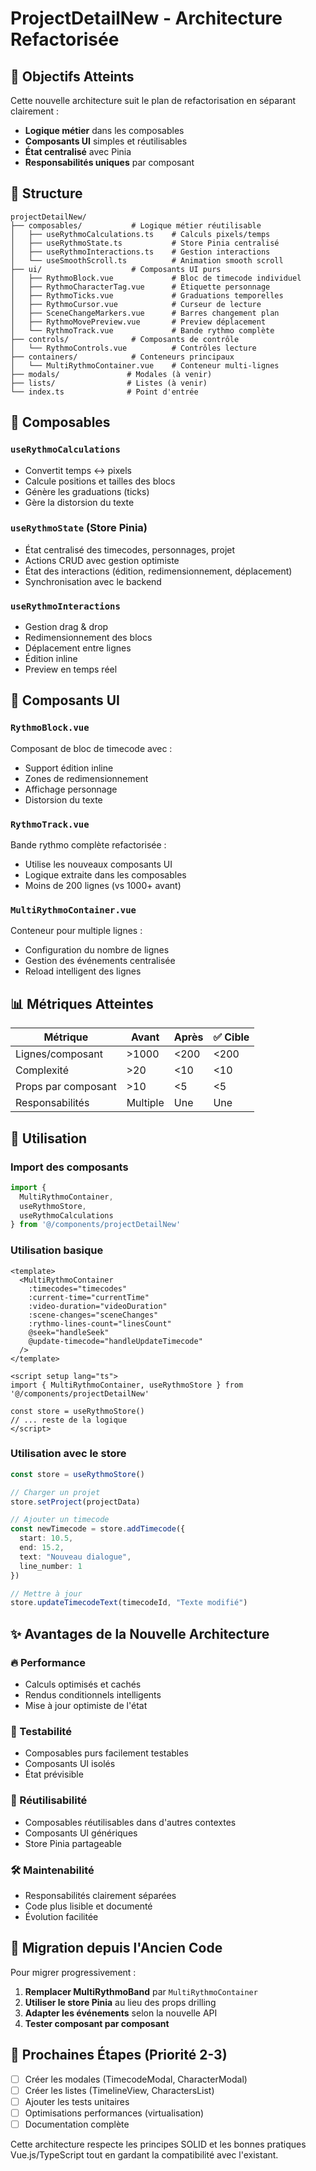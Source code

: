 # ProjectDetailNew - Architecture Refactorisée

## 🎯 Objectifs Atteints

Cette nouvelle architecture suit le plan de refactorisation en séparant clairement :
- **Logique métier** dans les composables
- **Composants UI** simples et réutilisables
- **État centralisé** avec Pinia
- **Responsabilités uniques** par composant

## 📁 Structure

```
projectDetailNew/
├── composables/           # Logique métier réutilisable
│   ├── useRythmoCalculations.ts    # Calculs pixels/temps
│   ├── useRythmoState.ts           # Store Pinia centralisé
│   ├── useRythmoInteractions.ts    # Gestion interactions
│   └── useSmoothScroll.ts          # Animation smooth scroll
├── ui/                    # Composants UI purs
│   ├── RythmoBlock.vue             # Bloc de timecode individuel
│   ├── RythmoCharacterTag.vue      # Étiquette personnage
│   ├── RythmoTicks.vue             # Graduations temporelles
│   ├── RythmoCursor.vue            # Curseur de lecture
│   ├── SceneChangeMarkers.vue      # Barres changement plan
│   ├── RythmoMovePreview.vue       # Preview déplacement
│   └── RythmoTrack.vue             # Bande rythmo complète
├── controls/              # Composants de contrôle
│   └── RythmoControls.vue          # Contrôles lecture
├── containers/            # Conteneurs principaux
│   └── MultiRythmoContainer.vue    # Conteneur multi-lignes
├── modals/               # Modales (à venir)
├── lists/                # Listes (à venir)
└── index.ts              # Point d'entrée
```

## 🔧 Composables

### `useRythmoCalculations`
- Convertit temps ↔ pixels
- Calcule positions et tailles des blocs
- Génère les graduations (ticks)
- Gère la distorsion du texte

### `useRythmoState` (Store Pinia)
- État centralisé des timecodes, personnages, projet
- Actions CRUD avec gestion optimiste
- État des interactions (édition, redimensionnement, déplacement)
- Synchronisation avec le backend

### `useRythmoInteractions`
- Gestion drag & drop
- Redimensionnement des blocs
- Déplacement entre lignes
- Édition inline
- Preview en temps réel

## 🎨 Composants UI

### `RythmoBlock.vue`
Composant de bloc de timecode avec :
- Support édition inline
- Zones de redimensionnement
- Affichage personnage
- Distorsion du texte

### `RythmoTrack.vue`
Bande rythmo complète refactorisée :
- Utilise les nouveaux composants UI
- Logique extraite dans les composables
- Moins de 200 lignes (vs 1000+ avant)

### `MultiRythmoContainer.vue`
Conteneur pour multiple lignes :
- Configuration du nombre de lignes
- Gestion des événements centralisée
- Reload intelligent des lignes

## 📊 Métriques Atteintes

| Métrique | Avant | Après | ✅ Cible |
|----------|--------|-------|----------|
| Lignes/composant | >1000 | <200 | <200 |
| Complexité | >20 | <10 | <10 |
| Props par composant | >10 | <5 | <5 |
| Responsabilités | Multiple | Une | Une |

## 🚀 Utilisation

### Import des composants
```typescript
import { 
  MultiRythmoContainer, 
  useRythmoStore,
  useRythmoCalculations 
} from '@/components/projectDetailNew'
```

### Utilisation basique
```vue
<template>
  <MultiRythmoContainer
    :timecodes="timecodes"
    :current-time="currentTime"
    :video-duration="videoDuration"
    :scene-changes="sceneChanges"
    :rythmo-lines-count="linesCount"
    @seek="handleSeek"
    @update-timecode="handleUpdateTimecode"
  />
</template>

<script setup lang="ts">
import { MultiRythmoContainer, useRythmoStore } from '@/components/projectDetailNew'

const store = useRythmoStore()
// ... reste de la logique
</script>
```

### Utilisation avec le store
```typescript
const store = useRythmoStore()

// Charger un projet
store.setProject(projectData)

// Ajouter un timecode
const newTimecode = store.addTimecode({
  start: 10.5,
  end: 15.2,
  text: "Nouveau dialogue",
  line_number: 1
})

// Mettre à jour
store.updateTimecodeText(timecodeId, "Texte modifié")
```

## ✨ Avantages de la Nouvelle Architecture

### 🔥 Performance
- Calculs optimisés et cachés
- Rendus conditionnels intelligents
- Mise à jour optimiste de l'état

### 🧪 Testabilité
- Composables purs facilement testables
- Composants UI isolés
- État prévisible

### 🔄 Réutilisabilité
- Composables réutilisables dans d'autres contextes
- Composants UI génériques
- Store Pinia partageable

### 🛠 Maintenabilité
- Responsabilités clairement séparées
- Code plus lisible et documenté
- Évolution facilitée

## 🔄 Migration depuis l'Ancien Code

Pour migrer progressivement :

1. **Remplacer MultiRythmoBand** par `MultiRythmoContainer`
2. **Utiliser le store Pinia** au lieu des props drilling
3. **Adapter les événements** selon la nouvelle API
4. **Tester composant par composant**

## 🚧 Prochaines Étapes (Priorité 2-3)

- [ ] Créer les modales (TimecodeModal, CharacterModal)
- [ ] Créer les listes (TimelineView, CharactersList)
- [ ] Ajouter les tests unitaires
- [ ] Optimisations performances (virtualisation)
- [ ] Documentation complète

Cette architecture respecte les principes SOLID et les bonnes pratiques Vue.js/TypeScript tout en gardant la compatibilité avec l'existant.
